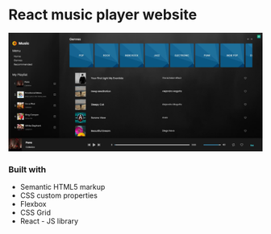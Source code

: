 # React music player website

![Alt text](src/assets/img/musicPlayer.jpg)

### Built with

- Semantic HTML5 markup
- CSS custom properties
- Flexbox
- CSS Grid
- React - JS library
